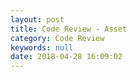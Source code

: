 ```yaml
---
layout: post
title: Code Review - Asset
category: Code Review
keywords: null
date: 2018-04-28 16:09:02
---
```

